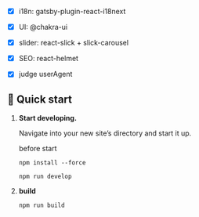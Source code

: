 * [x] i18n: gatsby-plugin-react-i18next
* [x] UI: @chakra-ui
* [x] slider: react-slick + slick-carousel
* [x] SEO: react-helmet
* [x] judge userAgent


## 🚀 Quick start

1.  **Start developing.**

    Navigate into your new site’s directory and start it up.
     
    before start
    ```shell
    npm install --force
    ```

    ```shell
    npm run develop
    ```

2.  **build**

    ```shell
    npm run build
    ```

